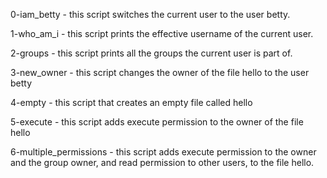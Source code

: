 0-iam_betty - this script switches the current user to the user betty.

1-who_am_i - this script prints the effective username of the  current user.

2-groups - this script prints all the groups the current user is part of.

3-new_owner - this script changes the owner of the file hello to the user betty

4-empty - this script that creates an empty file called hello

5-execute - this script adds execute permission to the owner of the file hello

6-multiple_permissions - this script adds execute permission to the owner and the group owner, and read permission to other users, to the file hello.